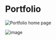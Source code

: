 # Portfolio


![Portfolio home page](https://user-images.githubusercontent.com/98269753/190900304-8966a1ca-cc47-489f-a671-fe4dcf82c11a.png)


![image](https://user-images.githubusercontent.com/98269753/190900431-7a502362-47f6-4bc0-8177-61578723130c.png)
